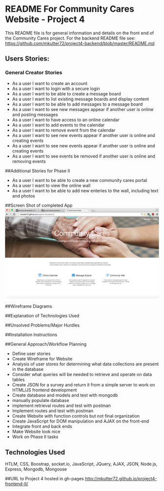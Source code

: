 # README For Community Cares Website - Project 4
This README file is for general information and details on the front end of the Community Cares project.  For the backend README file
see: https://github.com/mkutter72/project4-backend/blob/master/README.md


## Users Stories:
### General Creator Stories
* As a user I want to create an account
* As a user I want to login with a secure login
* As a user I want to be able to create a message board
* As a user I want to list existing message boards and display content
* As a user I want to be able to add messages to a message board
* As a user I want to see new messages appear if another user is online and posting messages
* As a user I want to have access to an online calendar
* As a user I want to add events to the calendar
* As a user I want to remove event from the calendar
* As a user I want to see new events appear if another user is online and creating events
* As a user I want to see new events appear if another user is online and creating events
* As a user I want to see events be removed if another user is online and removing events



##Additional Stories for Phase II
* As a user I want to be able to create a new community cares portal
* As a user I want to view the online wall
* As a user I want to be able to add new enteries to the wall, including text and photos



##Screen Shot of completed App
<img src="img/AppScreenShot.png">


##Wireframe Diagrams

##Explanation of Technologies Used

##Unsolved Problems/Major Hurdles

##Installation Instructions

##General Approach/Workflow Planning
* Define user stories
* Create Wireframe for Website
* Analysis of user stores for determining what data collections are present in the database
* Consider what queries will be needed to retrieve and operate on data tables
* Create JSON for a survey and return it from a simple server to work on HTML/JS frontend development
* Create database and models and test with mongodb
* manually populate database
* implement retrieval routes and test with postman
* Implement routes and test with postman
* Create Website with function controls but not final organization
* Create JavaScript for DOM manipulation and AJAX on the front-end
* Integrate front and back ends
* Make Website look nice
* Work on Phase II tasks

## Technologies Used
HTLM, CSS, Boostrap, socket.io,
JavaScript,  JQuery, AJAX, JSON,
Node.js, Express, Mongodb, Mongoose

##URL to Project 4 hosted in gh-pages
http://mkutter72.github.io/project4-frontend-II/


